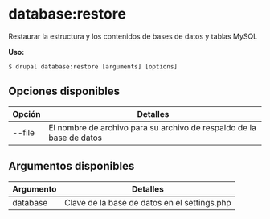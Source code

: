 # database:restore
Restaurar la estructura y los contenidos de bases de datos y tablas MySQL

**Uso:**
```
$ drupal database:restore [arguments] [options] 
```

## Opciones disponibles
Opción | Detalles
-------|-------------
--file | El nombre de archivo para su archivo de respaldo de la base de datos

## Argumentos disponibles
Argumento | Detalles
---------|-------------
database | Clave de la base de datos en el settings.php
